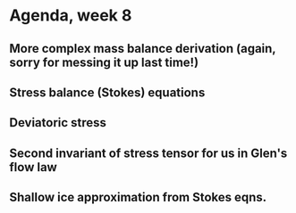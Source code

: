 # Agenda, week 8

## More complex mass balance derivation (again, sorry for messing it up last time!)


## Stress balance (Stokes) equations


## Deviatoric stress

## Second invariant of stress tensor for us in Glen's flow law

## Shallow ice approximation from Stokes eqns.